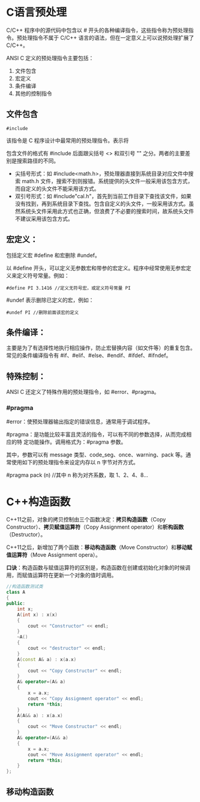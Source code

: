 # C语言预处理

C/C++ 程序中的源代码中包含以 # 开头的各种编译指令，这些指令称为预处理指令。预处理指令不属于 C/C++ 语言的语法，但在一定意义上可以说预处理扩展了 C/C++。

 ANSI C 定义的预处理指令主要包括：

1. 文件包含
2. 宏定义
3. 条件编译
4. 其他的控制指令

## 文件包含 

`#include`

该指令是 C 程序设计中最常用的预处理指令。表示将

 包含文件的格式有 #include 后面跟尖括号 <> 和双引号 "" 之分。两者的主要差别是搜索路径的不同。

-  尖括号形式：如 #include<math.h>，预处理器直接到系统目录对应文件中搜索 math.h 文件，搜索不到则报错。系统提供的头文件一般采用该包含方式，而自定义的头文件不能采用该方式。
-  双引号形式：如 #include"cal.h"，首先到当前工作目录下查找该文件，如果没有找到，再到系统目录下查找。包含自定义的头文件，一般采用该方式。虽然系统头文件采用此方式也正确，但浪费了不必要的搜索时间，故系统头文件不建议采用该包含方式。

## 宏定义：

包括定义宏 #define 和宏删除 #undef。

 以 #define 开头，可以定义无参数宏和带参的宏定义。程序中经常使用无参宏定义来定义符号常量。例如：

```
#define PI 3.1416 //定义无符号宏，或定义符号常量 PI
```

 \#undef 表示删除已定义的宏，例如：

```
#undef PI //删除前面该宏的定义
```

 ## 条件编译：

主要是为了有选择性地执行相应操作，防止宏替换内容（如文件等）的重复包含。常见的条件编译指令有 #if、#elif、#else、#endif、#ifdef、#ifndef。

## 特殊控制：
ANSI C 还定义了特殊作用的预处理指令，如 #error、#pragma。

### \#pragma



 \#error：使预处理器输出指定的错误信息，通常用于调试程序。

 \#pragma：是功能比较丰富且灵活的指令，可以有不同的参数选择，从而完成相应的特 定功能操作。调用格式为：#pragma 参数。

 其中，参数可以有 message 类型、code_seg、once、warning、pack 等。通常使用如下的预处理指令来设定内存以 n 字节对齐方式。

 \#pragma pack (n) //其中 n 称为对齐系数，取 1、2、4、8...



# C++构造函数

C++11之前，对象的拷贝控制由三个函数决定：**拷贝构造函数**（Copy Constructor）、**拷贝赋值运算符**（Copy
 Assignment operator）和**析构函数**（Destructor）。

C++11之后，新增加了两个函数：**移动构造函数**（Move Constructor）和**移动赋值运算符**（Move Assignment opera）。

**口诀**：构造函数与赋值运算符的区别是，构造函数在创建或初始化对象的时候调用，而赋值运算符在更新一个对象的值时调用。



```c++
//构造函数测试类
class A
{
public:
	int x;
	A(int x) : x(x) 
    { 
        cout << "Constructor" << endl; 
    }
    ~A()
    { 
        cout << "destructor" << endl; 
    }
	A(const A& a) : x(a.x) 
    { 
        cout << "Copy Constructor" << endl; 
    }
	A& operator=(A& a) 
    { 
        x = a.x; 
        cout << "Copy Assignment operator" << endl; 
        return *this; 
    }
	A(A&& a) : x(a.x) 
    { 
        cout << "Move Constructor" << endl; 
    }
	A& operator=(A&& a) 
    { 
        x = a.x;
        cout << "Move Assignment operator" << endl; 
        return *this; 
    }
};
```



## 移动构造函数


